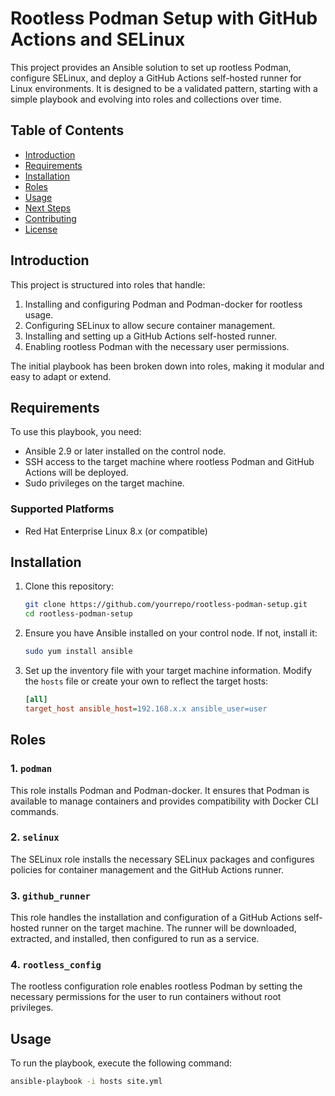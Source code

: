 # Rootless Podman Setup with GitHub Actions and SELinux

This project provides an Ansible solution to set up rootless Podman, configure SELinux, and deploy a GitHub Actions self-hosted runner for Linux environments. It is designed to be a validated pattern, starting with a simple playbook and evolving into roles and collections over time.

## Table of Contents
- [Introduction](#introduction)
- [Requirements](#requirements)
- [Installation](#installation)
- [Roles](#roles)
- [Usage](#usage)
- [Next Steps](#next-steps)
- [Contributing](#contributing)
- [License](#license)

## Introduction

This project is structured into roles that handle:
1. Installing and configuring Podman and Podman-docker for rootless usage.
2. Configuring SELinux to allow secure container management.
3. Installing and setting up a GitHub Actions self-hosted runner.
4. Enabling rootless Podman with the necessary user permissions.

The initial playbook has been broken down into roles, making it modular and easy to adapt or extend. 

## Requirements

To use this playbook, you need:
- Ansible 2.9 or later installed on the control node.
- SSH access to the target machine where rootless Podman and GitHub Actions will be deployed.
- Sudo privileges on the target machine.

### Supported Platforms
- Red Hat Enterprise Linux 8.x (or compatible)

## Installation

1. Clone this repository:
    ```bash
    git clone https://github.com/yourrepo/rootless-podman-setup.git
    cd rootless-podman-setup
    ```

2. Ensure you have Ansible installed on your control node. If not, install it:
    ```bash
    sudo yum install ansible
    ```

3. Set up the inventory file with your target machine information. Modify the `hosts` file or create your own to reflect the target hosts:
    ```ini
    [all]
    target_host ansible_host=192.168.x.x ansible_user=user
    ```

## Roles

### 1. `podman`
This role installs Podman and Podman-docker. It ensures that Podman is available to manage containers and provides compatibility with Docker CLI commands.

### 2. `selinux`
The SELinux role installs the necessary SELinux packages and configures policies for container management and the GitHub Actions runner.

### 3. `github_runner`
This role handles the installation and configuration of a GitHub Actions self-hosted runner on the target machine. The runner will be downloaded, extracted, and installed, then configured to run as a service.

### 4. `rootless_config`
The rootless configuration role enables rootless Podman by setting the necessary permissions for the user to run containers without root privileges.

## Usage

To run the playbook, execute the following command:

```bash
ansible-playbook -i hosts site.yml
